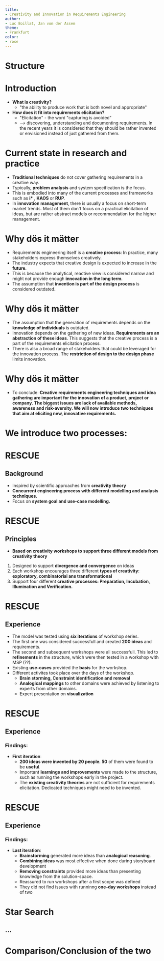 ```yaml
---
title:
- Creativity and Innovation in Requirements Engineering
author:
- Luc Boillat, Jan von der Assen
theme:
- Frankfurt
color:
- rose
---
```

# Structure
# Introduction
- __What is creativity?__
  - "the ability to produce work that is both novel and appropriate"
- __How does it fit into requirements elicitation?__
  - "Elicitation" - the word "capturing is avoided"
  - --> discovering, understanding and documenting requirements. In the recent years it is considered that they should be rather invented or envisioned instead of just gathered from them.

# Current state in research and practice
- __Traditional techniques__ do not cover gathering requirements in a creative way.
- Typically, __problem analysis__ and system specification is the focus.
- This is embodied into many of the current processes and frameworks such as __i*__ , __KAOS__ or __RUP__.
- In __innovation management__, there is usually a focus on short-term market trends. Most of them don't focus on a practical elicitation of ideas, but are rather abstract models or recommendation for the higher management.


# Why dös it mätter
- Requirements engineering itself is a __creative process__: In practice, many stakeholders express themselves creatively.
- The industry expects that creative design is expected to increase in the __future__.
- This is because the analytical, reactive view is considered narrow and might not provide enough __innovation in the long term__.
- The assumption that __invention is part of the design process__ is considered outdated.

# Why dös it mätter
- The assumption that the generation of requirements depends on the __knowledge of individuals__ is outdated.
- Innovation depends on the gathering of new ideas. __Requirements are an abstraction of these ideas__. This suggests that the creative process is a part of the requirements elicitation process.
- There is also a broad range of stakeholders that could be leveraged for the innovation process. The __restriction of design to the design phase__ limits innovation.

# Why dös it mätter
- To conclude: __Creative requirements engineering techniques and idea gathering are important for the innovation of a product, project or company. The biggest issues are lack of available methods, awareness and risk-aversity. We will now introduce two techniques that aim at eliciting new, innovative requirements.__

# We introduce two processes:

# RESCUE
## Background
- Inspired by scientific approaches from __creativity theory__
- __Concurrent engineering process with different modelling and analysis techniques.__
- Focus on __system goal and use-case modelling.__


# RESCUE
## Principles
- __Based on creativity workshops to support three different models from creativity theory__
1. Designed to support __divergence and convergence__ on ideas
2. Each workshop encourages three different __types of creativity: exploratory, combinatorial ans transformational__
3. Support four different __creative processes: Preparation, Incubation, Illumination and Verification.__

# RESCUE
## Experience
- The model was tested using __six iterations__ of workshop series.
- The first one was considered successfull and created __200 ideas__ and requirements.
- The second and subsequent workshops were all successfull. This led to __refinements__ in the structure, which were then tested in a workshop with MSP (??).
- Existing __use-cases__ provided the __basis__ for the workshop.
- Different activites took place over the days of the workshop.
  - __Brain storming, Constraint identification and removal__
  - __Analogical mappings__ to other domains were achieved by listening to experts from other domains.
  - Expert presentation on __visualization__

# RESCUE
## Experience
### Findings:
- __First iteration__:
  - __200 ideas were invented by 20 people__. __50__ of them were found to be __useful__.
  - Important __learnings and improvements__ were made to the structure, such as running the workshops early in the project.
  - The __existing creativity theories__ are not sufficient for requirements elicitation. Dedicated techniques might need to be invented.
  
# RESCUE
## Experience
### Findings:
- __Last iteration__:
  - __Brainstorming__ generated more ideas than __analogical reasoning__.
  - __Combining ideas__ was most effective when done during storyboard development
  - __Removing constraints__ provided more ideas than presenting knowledge from the solution-space.
  - Reassured to run workshops after a first scope was defined
  - They did not find issues with runninng __one-day workshops__ instead of two

# Star Search
## ...
# Comparison/Conclusion of the two 
